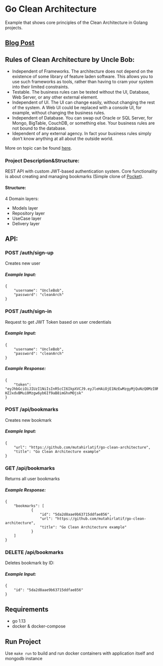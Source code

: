 # Go Clean Architecture
Example that shows core principles of the Clean Architecture in Golang projects.

## <a href="https://www.mutahirlatif.com/clean-architecture">Blog Post</a>

## Rules of Clean Architecture by Uncle Bob:
- Independent of Frameworks. The architecture does not depend on the existence of some library of feature laden software. This allows you to use such frameworks as tools, rather than having to cram your system into their limited constraints.
- Testable. The business rules can be tested without the UI, Database, Web Server, or any other external element.
- Independent of UI. The UI can change easily, without changing the rest of the system. A Web UI could be replaced with a console UI, for example, without changing the business rules.
- Independent of Database. You can swap out Oracle or SQL Server, for Mongo, BigTable, CouchDB, or something else. Your business rules are not bound to the database.
- Idependent of any external agency. In fact your business rules simply don’t know anything at all about the outside world. 

More on topic can be found <a href="https://blog.cleancoder.com/uncle-bob/2012/08/13/the-clean-architecture.html">here</a>.

### Project Description&Structure:
REST API with custom JWT-based authentication system. Core functionality is about creating and managing bookmarks (Simple clone of <a href="https://app.getpocket.com/">Pocket</a>).

#### Structure:
4 Domain layers:

- Models layer
- Repository layer
- UseCase layer
- Delivery layer

## API:

### POST /auth/sign-up

Creates new user 

##### Example Input: 
```
{
	"username": "UncleBob",
	"password": "cleanArch"
} 
```


### POST /auth/sign-in

Request to get JWT Token based on user credentials

##### Example Input: 
```
{
	"username": "UncleBob",
	"password": "cleanArch"
} 
```

##### Example Response: 
```
{
	"token": "eyJhbGciOiJIUzI1NiIsInR5cCI6IkpXVCJ9.eyJleHAiOjE1NzEwMzgyMjQuNzQ0MzI0MiwidXNlciI6eyJJRCI6IjAwMDAwMDAwMDAwMDAwMDAwMDAwMDAwMCIsIlVzZXJuYW1lIjoiemhhc2hrZXZ5Y2giLCJQYXNzd29yZCI6IjQyODYwMTc5ZmFiMTQ2YzZiZDAyNjlkMDViZTM0ZWNmYmY5Zjk3YjUifX0.3dsyKJQ-HZJxdvBMui0Mzgw6yb6If9aB8imGhxMOjsk"
} 
```

### POST /api/bookmarks

Creates new bookmark

##### Example Input: 
```
{
	"url": "https://github.com/mutahirlatif/go-clean-architecture",
	"title": "Go Clean Architecture example"
} 
```

### GET /api/bookmarks

Returns all user bookmarks

##### Example Response: 
```
{
	"bookmarks": [
            {
                "id": "5da2d8aae9b63715ddfae856",
                "url": "https://github.com/mutahirlatif/go-clean-architecture",
                "title": "Go Clean Architecture example"
            }
    ]
} 
```

### DELETE /api/bookmarks

Deletes bookmark by ID:

##### Example Input: 
```
{
	"id": "5da2d8aae9b63715ddfae856"
} 
```


## Requirements
- go 1.13
- docker & docker-compose

## Run Project

Use ```make run``` to build and run docker containers with application itself and mongodb instance


